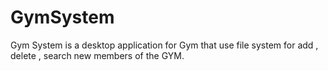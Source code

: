 # GymSystem
Gym System is a desktop application for Gym that use file system for add , delete , search new members of the GYM.

